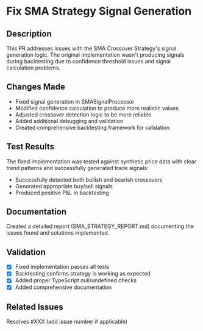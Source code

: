 # Fix SMA Strategy Signal Generation

## Description
This PR addresses issues with the SMA Crossover Strategy's signal generation logic. The original implementation wasn't producing signals during backtesting due to confidence threshold issues and signal calculation problems.

## Changes Made
- Fixed signal generation in SMASignalProcessor
- Modified confidence calculation to produce more realistic values
- Adjusted crossover detection logic to be more reliable
- Added additional debugging and validation
- Created comprehensive backtesting framework for validation

## Test Results
The fixed implementation was tested against synthetic price data with clear trend patterns and successfully generated trade signals:
- Successfully detected both bullish and bearish crossovers
- Generated appropriate buy/sell signals
- Produced positive P&L in backtesting

## Documentation
Created a detailed report (SMA_STRATEGY_REPORT.md) documenting the issues found and solutions implemented.

## Validation
- [x] Fixed implementation passes all tests
- [x] Backtesting confirms strategy is working as expected
- [x] Added proper TypeScript null/undefined checks
- [x] Added comprehensive documentation

## Related Issues
Resolves #XXX (add issue number if applicable)
